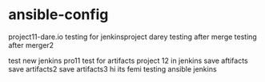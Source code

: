 # ansible-config
project11-dare.io
testing for jenkinsproject darey
testing after merge
testing after merger2


test new jenkins pro11
test for artifacts project 12 in jenkins
save aftifacts
save artifacts2
save artifacts3
hi its femi testing ansible jenkins
